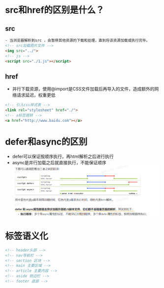 # src和href的区别是什么？
## src
```html
- 当浏览器解析到src ，会暂停其他资源的下载和处理，直到将该资源加载或执行完毕。
<!-- src加载图片文件 -->
<img src="../">
<!-- js -->
<script src="./1.js"></script>
```
## href
- 并行下载资源，使用@import是CSS文件加载后再导入的文件，造成额外的网络请求延迟，权重更低
```html
<!-- 引入css样式表 -->
<link rel="stylesheet" href="./">
<!-- a标签跳转 -->
<a href="http://www.baidu.com"></a> 
```
# defer和async的区别
- defer可以保证按顺序执行，再html解析之后进行执行
- async是并行加载之后就直接执行，不能保证顺序
![Alt text](image.png)

# 标签语义化
```html
<!-- header头部 -->
<!-- nav导航栏 -->
<!-- section 区块 -->
<!-- main 主要区域 -->
<!-- article 主要内容 -->
<!-- aside 侧边栏 -->
<!-- footer 底部 -->
```
# 

